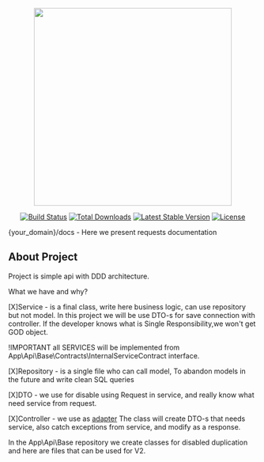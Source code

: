 <p align="center"><a href="https://laravel.com" target="_blank"><img src="https://raw.githubusercontent.com/laravel/art/master/logo-lockup/5%20SVG/2%20CMYK/1%20Full%20Color/laravel-logolockup-cmyk-red.svg" width="400"></a></p>

<p align="center">
<a href="https://travis-ci.org/laravel/framework"><img src="https://travis-ci.org/laravel/framework.svg" alt="Build Status"></a>
<a href="https://packagist.org/packages/laravel/framework"><img src="https://img.shields.io/packagist/dt/laravel/framework" alt="Total Downloads"></a>
<a href="https://packagist.org/packages/laravel/framework"><img src="https://img.shields.io/packagist/v/laravel/framework" alt="Latest Stable Version"></a>
<a href="https://packagist.org/packages/laravel/framework"><img src="https://img.shields.io/packagist/l/laravel/framework" alt="License"></a>
</p>

{your_domain}/docs - Here we present requests documentation

## About Project

Project is simple api with DDD architecture.

What we have and why?

[X]Service - is a final class, write here business logic, can use repository but not model.
In this project we will be use DTO-s for save connection with controller.
If the developer knows what is Single Responsibility,we won't get GOD object.

!IMPORTANT all SERVICES will be implemented from App\Api\Base\Contracts\InternalServiceContract interface.

[X]Repository - is a single file who can call model, To abandon models in the future and write clean SQL queries

[X]DTO - we use for disable using Request in service, and really know what need service from request.

[X]Controller - we use as [adapter](https://refactoring.guru/design-patterns/adapter)
The class will create DTO-s that needs service, also catch exceptions from service, and modify as a response.

In the App\Api\Base repository we create classes for disabled duplication and here are files that can be used for V2.
